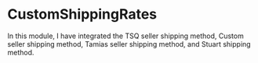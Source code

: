 # CustomShippingRates
In this module, I have integrated the TSQ seller shipping method, Custom seller shipping method, Tamias seller shipping method, and Stuart shipping method.
